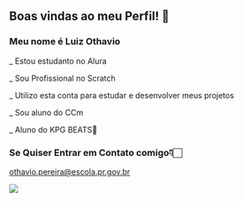 ## Boas vindas ao meu Perfil! 🤍

### Meu nome é Luiz Othavio

_ Estou estudanto no Alura

_ Sou Profissional no Scratch

_ Utilizo esta conta para estudar e desenvolver meus projetos

_ Sou aluno do CCm

_ Aluno do KPG BEATS🎵

### Se Quiser Entrar em Contato comigo👇🏻

othavio.pereira@escola.pr.gov.br

![](https://media.tenor.com/KDu5g3XZyVYAAAAM/subaru-like.gif)
